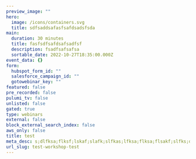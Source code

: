 ```yaml
---
preview_image: ""
hero:
  image: /icons/containers.svg
  title: sdfsaddsafasfsafdsadsfsda
main:
  duration: 30 minutes
  title: fasfsdfsafdsafsadfsf
  description: fsadfsafsafsa
  sortable_date: 2022-10-27T18:35:00.000Z
event_data: {}
form:
  hubspot_form_id: ""
  salesforce_campaign_id: ""
  gotowebinar_key: ""
featured: false
pre_recorded: false
pulumi_tv: false
unlisted: false
gated: true
type: webinars
external: false
block_external_search_index: false
aws_only: false
title: test
meta_desc: s;dlfksa;flksf;lskaf;slafk;slfkas;lfksa;flksa;flsakf;slfks;dlfksa;lfk;slksf;lk
url_slug: test-workshop-test
---
```

